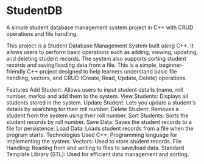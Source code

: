 # StudentDB
A simple student database management system project in C++ with CRUD operations and file handling.


This project is a Student Database Management System built using C++. It allows users to perform basic operations such as adding, viewing, updating, and deleting student records. The system also supports sorting student records and saving/loading data from a file. This is a simple, beginner-friendly C++ project designed to help learners understand basic file handling, vectors, and CRUD (Create, Read, Update, Delete) operations.

Features
Add Student: Allows users to input student details (name, roll number, marks) and add them to the system.
View Students: Displays all students stored in the system.
Update Student: Lets you update a student's details by searching for their roll number.
Delete Student: Removes a student from the system using their roll number.
Sort Students: Sorts the student records by roll number.
Save Data: Saves the student records to a file for persistence.
Load Data: Loads student records from a file when the program starts.
Technologies Used
C++: Programming language for implementing the system.
Vectors: Used to store student records.
File Handling: Reading from and writing to files to save/load data.
Standard Template Library (STL): Used for efficient data management and sorting.
